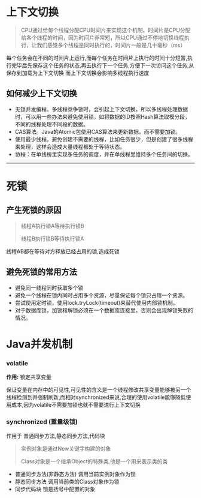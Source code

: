 # 上下文切换

> CPU通过给每个线程分配CPU时间片来实现这个机制。时间片是CPU分配给各个线程的时间，因为时间片非常短，所以CPU通过不停地切换线程执行，让我们感觉多个线程是同时执行的，时间片一般是几十毫秒（ms）

每个任务会在不同的时间片上运行,而每个任务在时间片上执行的时间十分短暂,执行完毕后先保存这个任务的状态,再去执行下一个任务,方便下一次访问这个任务,从保存到加载为上下文切换 而上下文切换会影响多线程执行速度

## 如何减少上下文切换

- 无锁并发编程。多线程竞争锁时，会引起上下文切换，所以多线程处理数据时，可以用一些办法来避免使用锁，如将数据的ID按照Hash算法取模分段，不同的线程处理不同段的数据。
- CAS算法。Java的Atomic包使用CAS算法来更新数据，而不需要加锁。
- 使用最少线程。避免创建不需要的线程，比如任务很少，但是创建了很多线程来处理，这样会造成大量线程都处于等待状态。
- 协程：在单线程里实现多任务的调度，并在单线程里维持多个任务间的切换。

--------------------------------------

# 死锁

## 产生死锁的原因

> 线程A执行锁A等待执行锁B 
>
> 线程B执行锁B等待执行锁A

线程AB都在等待对方释放已经占用的锁,造成死锁

## 避免死锁的常用方法

- 避免同一线程同时获取多个锁
- 避免一个线程在锁内同时占用多个资源，尽量保证每个锁只占用一个资源。
- 尝试使用定时锁，使用lock.tryLock(timeout)来替代使用内部锁机制。
- 对于数据库锁，加锁和解锁必须在一个数据库连接里，否则会出现解锁失败的情况。

# Java并发机制

### volatile

**作用:** 锁定共享变量

保证变量在内存中的可见性,可见性的含义是一个线程修改共享变量能够被另一个线程检测到并强制刷新,而相对synchronized来说,合理的使用volatile能够降低使用成本,因为volatile不需要加锁也就不需要进行上下文切换

### synchronized (重量级锁)

作用于 普通同步方法,静态同步方法,代码块

> 实例对象是通过New关键字构建的对象
>
> Class对象是一个继承Object的特殊类,他是一个用来表示类的类

- 普通同步方法(非静态方法) 调用当前实例对象作为锁
- 静态同步方法 调用当前类的Class对象作为锁
- 同步代码块 锁是括号中配置的对象

